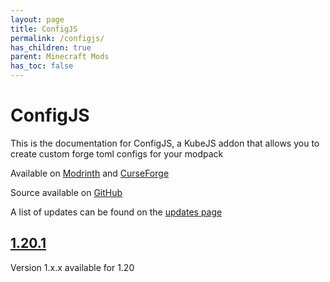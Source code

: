 ```yaml
---
layout: page
title: ConfigJS
permalink: /configjs/
has_children: true
parent: Minecraft Mods
has_toc: false
---
```


# ConfigJS

This is the documentation for ConfigJS, a KubeJS addon that allows you to create custom forge toml configs for your modpack

Available on [Modrinth](https://modrinth.com/mod/configjs) and [CurseForge](https://curseforge.com/minecraft/mc-mods/configjs)

Source available on [GitHub](https://github.com/Notenoughmail/ConfigJS)

A list of updates can be found on the [updates page](updates/)

## [1.20.1](1.20.1/)

Version 1.x.x available for 1.20
